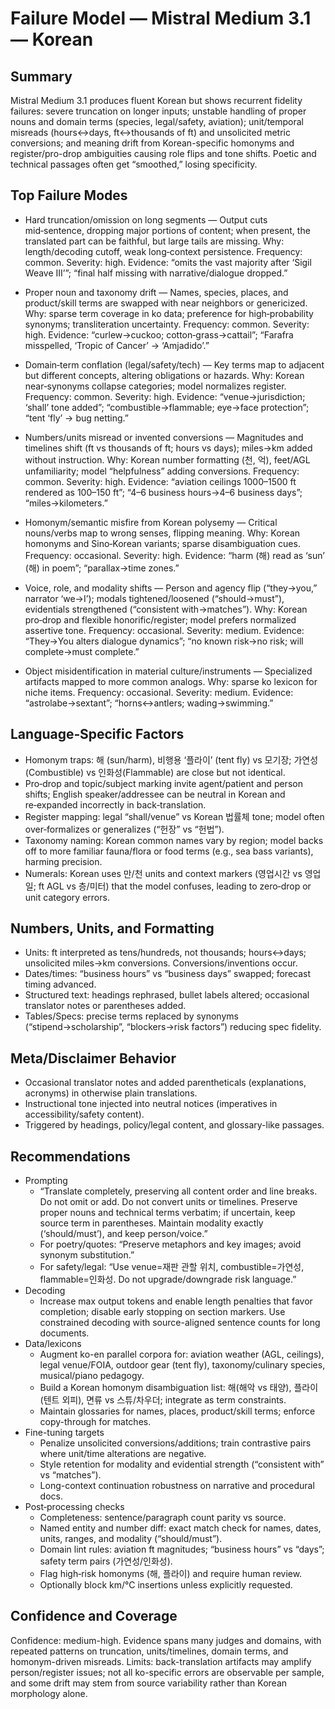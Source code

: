 # Failure Model — Mistral Medium 3.1 — Korean

## Summary
Mistral Medium 3.1 produces fluent Korean but shows recurrent fidelity failures: severe truncation on longer inputs; unstable handling of proper nouns and domain terms (species, legal/safety, aviation); unit/temporal misreads (hours↔days, ft↔thousands of ft) and unsolicited metric conversions; and meaning drift from Korean-specific homonyms and register/pro-drop ambiguities causing role flips and tone shifts. Poetic and technical passages often get “smoothed,” losing specificity.

## Top Failure Modes
- Hard truncation/omission on long segments — Output cuts mid‑sentence, dropping major portions of content; when present, the translated part can be faithful, but large tails are missing. Why: length/decoding cutoff, weak long‑context persistence. Frequency: common. Severity: high. Evidence: “omits the vast majority after ‘Sigil Weave III’”; “final half missing with narrative/dialogue dropped.”

- Proper noun and taxonomy drift — Names, species, places, and product/skill terms are swapped with near neighbors or genericized. Why: sparse term coverage in ko data; preference for high‑probability synonyms; transliteration uncertainty. Frequency: common. Severity: high. Evidence: “curlew→cuckoo; cotton‑grass→cattail”; “Farafra misspelled, ‘Tropic of Cancer’ → ‘Amjadido’.”

- Domain‑term conflation (legal/safety/tech) — Key terms map to adjacent but different concepts, altering obligations or hazards. Why: Korean near‑synonyms collapse categories; model normalizes register. Frequency: common. Severity: high. Evidence: “venue→jurisdiction; ‘shall’ tone added”; “combustible→flammable; eye→face protection”; “tent ‘fly’ → bug netting.”

- Numbers/units misread or invented conversions — Magnitudes and timelines shift (ft vs thousands of ft; hours vs days); miles→km added without instruction. Why: Korean number formatting (천, 억), feet/AGL unfamiliarity; model “helpfulness” adding conversions. Frequency: common. Severity: high. Evidence: “aviation ceilings 1000–1500 ft rendered as 100–150 ft”; “4–6 business hours→4–6 business days”; “miles→kilometers.”

- Homonym/semantic misfire from Korean polysemy — Critical nouns/verbs map to wrong senses, flipping meaning. Why: Korean homonyms and Sino‑Korean variants; sparse disambiguation cues. Frequency: occasional. Severity: high. Evidence: “harm (해) read as ‘sun’ (해) in poem”; “parallax→time zones.”

- Voice, role, and modality shifts — Person and agency flip (“they→you,” narrator ‘we→I’); modals tightened/loosened (“should→must”), evidentials strengthened (“consistent with→matches”). Why: Korean pro‑drop and flexible honorific/register; model prefers normalized assertive tone. Frequency: occasional. Severity: medium. Evidence: “They→You alters dialogue dynamics”; “no known risk→no risk; will complete→must complete.”

- Object misidentification in material culture/instruments — Specialized artifacts mapped to more common analogs. Why: sparse ko lexicon for niche items. Frequency: occasional. Severity: medium. Evidence: “astrolabe→sextant”; “horns↔antlers; wading→swimming.”

## Language‑Specific Factors
- Homonym traps: 해 (sun/harm), 비행용 ‘플라이’ (tent fly) vs 모기장; 가연성(Combustible) vs 인화성(Flammable) are close but not identical.
- Pro‑drop and topic/subject marking invite agent/patient and person shifts; English speaker/addressee can be neutral in Korean and re‑expanded incorrectly in back‑translation.
- Register mapping: legal “shall/venue” vs Korean 법률체 tone; model often over‑formalizes or generalizes (“헌장” vs “헌법”).
- Taxonomy naming: Korean common names vary by region; model backs off to more familiar fauna/flora or food terms (e.g., sea bass variants), harming precision.
- Numerals: Korean uses 만/천 units and context markers (영업시간 vs 영업일; ft AGL vs 층/미터) that the model confuses, leading to zero‑drop or unit category errors.

## Numbers, Units, and Formatting
- Units: ft interpreted as tens/hundreds, not thousands; hours↔days; unsolicited miles→km conversions. Conversions/inventions occur.
- Dates/times: “business hours” vs “business days” swapped; forecast timing advanced.
- Structured text: headings rephrased, bullet labels altered; occasional translator notes or parentheses added.
- Tables/Specs: precise terms replaced by synonyms (“stipend→scholarship”, “blockers→risk factors”) reducing spec fidelity.

## Meta/Disclaimer Behavior
- Occasional translator notes and added parentheticals (explanations, acronyms) in otherwise plain translations.
- Instructional tone injected into neutral notices (imperatives in accessibility/safety content).
- Triggered by headings, policy/legal content, and glossary-like passages.

## Recommendations
- Prompting
  - “Translate completely, preserving all content order and line breaks. Do not omit or add. Do not convert units or timelines. Preserve proper nouns and technical terms verbatim; if uncertain, keep source term in parentheses. Maintain modality exactly (‘should/must’), and keep person/voice.”
  - For poetry/quotes: “Preserve metaphors and key images; avoid synonym substitution.”
  - For safety/legal: “Use venue=재판 관할 위치, combustible=가연성, flammable=인화성. Do not upgrade/downgrade risk language.”
- Decoding
  - Increase max output tokens and enable length penalties that favor completion; disable early stopping on section markers. Use constrained decoding with source-aligned sentence counts for long documents.
- Data/lexicons
  - Augment ko-en parallel corpora for: aviation weather (AGL, ceilings), legal venue/FOIA, outdoor gear (tent fly), taxonomy/culinary species, musical/piano pedagogy.
  - Build a Korean homonym disambiguation list: 해(해악 vs 태양), 플라이(텐트 외피), 면류 vs 스튜/차우더; integrate as term constraints.
  - Maintain glossaries for names, places, product/skill terms; enforce copy-through for matches.
- Fine-tuning targets
  - Penalize unsolicited conversions/additions; train contrastive pairs where unit/time alterations are negative.
  - Style retention for modality and evidential strength (“consistent with” vs “matches”).
  - Long-context continuation robustness on narrative and procedural docs.
- Post‑processing checks
  - Completeness: sentence/paragraph count parity vs source.
  - Named entity and number diff: exact match check for names, dates, units, ranges, and modality (“should/must”).
  - Domain lint rules: aviation ft magnitudes; “business hours” vs “days”; safety term pairs (가연성/인화성).
  - Flag high‑risk homonyms (해, 플라이) and require human review.
  - Optionally block km/°C insertions unless explicitly requested.

## Confidence and Coverage
Confidence: medium-high. Evidence spans many judges and domains, with repeated patterns on truncation, units/timelines, domain terms, and homonym-driven misreads. Limits: back-translation artifacts may amplify person/register issues; not all ko-specific errors are observable per sample, and some drift may stem from source variability rather than Korean morphology alone.